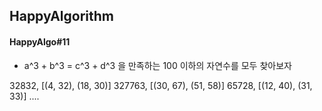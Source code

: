 ## HappyAlgorithm

#### HappyAlgo#11
- a^3 + b^3 = c^3 + d^3 을 만족하는 100 이하의 자연수를 모두 찾아보자

32832, [(4, 32), (18, 30)]
327763, [(30, 67), (51, 58)]
65728, [(12, 40), (31, 33)]
....


